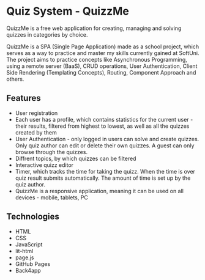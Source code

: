 # Quiz System - QuizzMe
QuizzMe is a free web application for creating, managing and solving quizzes in categories by choice.

QuizzMe is a SPA (Single Page Application) made as a school project, which serves as a way to practice and master my skills currently gained at SoftUni. The project aims to practice concepts like Asynchronous Programming, using a remote server (BaaS), CRUD operations, User Authentication, Client Side Rendering (Templating Concepts), Routing, Component Approach and others.


## Features
* User registration
* Each user has a profile, which contains statistics for the current user - their results, filtered from highest to lowest, as well as all the quizzes created by them
* User Authentication - only logged in users can solve and create quizzes. Only quiz author can edit or delete their own quizzes. A guest can only browse through the quizzes.
* Diffrent topics, by which quizzes can be filtered
* Interactive quizz editor
* Timer, which tracks the time for taking the quizz. When the time is over quiz result submits automatically. The amount of time is set up by the quiz author.
* QuizzMe is a responsive application, meaning it can be used on all devices - mobile, tablets, PC


## Technologies
* HTML
* CSS
* JavaScript
* lit-html
* page.js
* GitHub Pages
* Back4app